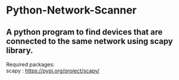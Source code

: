 # Python-Network-Scanner
A python program to find devices that are connected to the same network using scapy library.
-----------------

Required packages:  
scapy : https://pypi.org/project/scapy/
